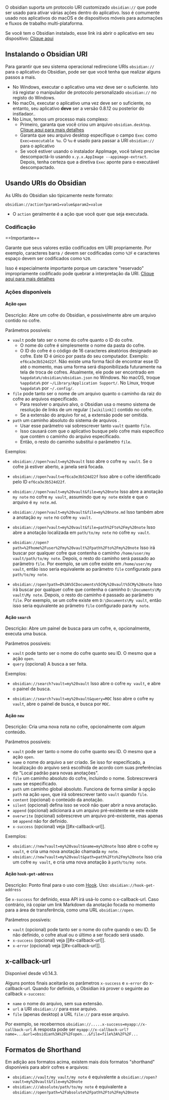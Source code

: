 O obsidian suporta um protocolo URI customizado `obsidian://` que pode ser usado para ativar várias ações dentro do aplicativo. Isso é comumente usado nos aplicativos do macOS e de dispositivos móveis para automações e fluxos de trabalho multi-plataforma.

Se você tem o Obsidian instalado, esse link irá abrir o aplicativo em seu dispositivo: [Clique aqui](obsidian://open)

## Instalando o Obsidian URI

Para garantir que seu sistema operacional redirecione URIs `obsidian://` para o aplicativo do Obsidian, pode ser que você tenha que realizar alguns passos a mais.

- No Windows, executar o aplicativo uma vez deve ser o suficiente. Isto irá registar o manipulador de protocolo personalizado `obsidian://` no registo do Windows.
- No macOs, executar o aplicativo uma vez deve ser o suficiente, no entanto, seu aplicativo **deve** ser a versão 0.8.12 ou posterior do instladaor..
- No Linux, temos um processo mais complexo:
  - Primeiro, garanta que você criou um arquivo `obsidian.desktop`. [Clique aqui para mais detalhes](https://developer.gnome.org/documentation/guidelines/maintainer/integrating.html#desktop-files)
  - Garanta que seu arquivo desktop especifique  o campo `Exec` como `Exec=executable %u`. O `%u` é usado para passar a URI `obsidian://` para o aplicativo
  - Se você estiver usando o instalador AppImage, você talvez precise descompactá-lo usando `x.y.x.AppImage --appimage-extract`. Depois, tenha certeza que a diretiva `Exec` aponte para o executável descompactado.

## Usando URIs do Obsidian

As URIs do Obsidian são tipicamente neste formato:

```
obsidian://action?param1=value&param2=value
```

- O `action` geralmente é a ação que você quer que seja executada.

### Codificação

==Importante==

Garante que seus valores estão codificados em URI propriamente. Por exemplo, caracteres barra `/` devem ser codificadas como `%2F` e caracteres espaço devem ser codificados como `%20`.

Isso é especialmente importante porque um caractere "reservado" impropriamente codificado pode quebrar a interpretação da URI. [Clique aqui para mais detalhes](https://en.wikipedia.org/wiki/Percent-encoding)

### Ações disponíveis

#### Ação `open`

Descrição: Abre um cofre do Obsidian, e possivelmente abre um arquivo contido no cofre.

Parâmetros possíveis:

- `vault` pode tato ser o nome do cofre quanto o ID do cofre.
  - O nome do cofre é simplesmente o nome da pasta do cofre.
  - O ID do cofre é o código de 16 caracteres aleatórios designado ao cofre. Este ID é único por pasta do seu computador. Exemplo: `ef6ca3e3b524d22f`. Não existe uma forma fácil de encontrar esse ID até o momento, mas uma forma será disponibilizada futuramente na tela de troca de cofres. Atualmente, ele pode ser encontrado em `%appdata%/obsidian/obsidian.json` no Windows. No macOS, troque `%appdata%` por `~/Library/Application Support/`. No Linux, troque `%appdata%` por `~/.config/`.
- `file` pode tanto ser o nome de um arquivo quanto o caminho da raiz do cofre ao arquivos especificado.
  - Para resolver o arquivo alvo, o Obsidian usa o mesmo sistema de resolução de links de um regular `[[wikilink]]` contido no cofre.
  - Se a extensão do arquivo for `md`, a extensão pode ser omitida.
- `path` um caminho absoluto do sistema de arquivos .
  - Usar esse parâmetro vai sobrescrever tanto `vault` quanto `file`.
  - Isso causará com que o aplicativo busque pelo cofre mais específico que contém o caminho do arquivo especificado.
  - Então, o resto do caminho substitui o parâmetro `file`.

Exemplos:

- `obsidian://open?vault=my%20vault`
  Isso abre o cofre `my vault`. Se o cofre já estiver aberto, a janela será focada.

- `obsidian://open?vault=ef6ca3e3b524d22f`
  Isso abre o cofre identificado pelo ID `ef6ca3e3b524d22f`.

- `obsidian://open?vault=my%20vault&file=my%20note`
  Isso abre a anotação `my note` no cofre `my vault`, assumindo que `my note` existe e que o arquivo é `my note.md`.

- `obsidian://open?vault=my%20vault&file=my%20note.md`
  Isso também abre a anotação `my note` no cofre `my vault`.

- `obsidian://open?vault=my%20vault&file=path%2Fto%2Fmy%20note`
 Isso abre a anotação localizada em `path/to/my note` no cofre `my vault`.

- `obsidian://open?path=%2Fhome%2Fuser%2Fmy%20vault%2Fpath%2Fto%2Fmy%20note`
  Isso irá buscar por qualquer cofre que contenha o caminho `/home/user/my vault/path/to/my note`. Depois, o resto do caminho será passado ao parâmetro `file`. Por exemplo, se um cofre existe em `/home/user/my vault`, então isso seria equivalente ao parâmetro `file` configurado para `path/to/my note`.

- `obsidian://open?path=D%3A%5CDocuments%5CMy%20vault%5CMy%20note`
  Isso irá buscar por qualquer cofre que contenha o caminho `D:\Documents\My vault\My note`. Depois, o resto do caminho é passado ao parâmetro `file`. Por exemplo, se um cofre existe em `D:\Documents\My vault`, então isso seria equivalente ao prâmetro `file` configurado para `My note`.

#### Ação `search`

Descrição: Abre um painel de busca para um cofre, e, opcionalmente, executa uma busca.

Parâmetros possíveis:

- `vault` pode tanto ser o nome do cofre quanto seu ID. O mesmo que a ação `open`.
- `query` (opcional) A busca a ser feita.

Exemplos:

- `obsidian://search?vault=my%20vault`
  Isso abre o cofre `my vault`, e abre o painel de busca.

- `obsidian://search?vault=my%20vault&query=MOC`
  Isso abre o cofre `my vault`, abre o painel de busca, e busca por `MOC`.

#### Ação `new`

Descrição: Cria uma nova nota no cofre, opcionalmente com algum conteúdo.

Parâmetros possíveis:

- `vault` pode ser tanto o nome do cofre quanto seu ID. O mesmo que a ação `open`.
- `name` o nome do arquivo a ser criado. Se isso for especificado, a localização do arquivo será escolhida de acordo com suas preferências de "Local padrão para novas anotações".
- `file` um caminho absoluto do cofre, incluindo o nome. Sobrescreverá `name` se especificado.
- `path` um caminho global absoluto. Funciona de forma similar à opção `path` na ação `open`, que irá sobrescrever tanto `vault` quando `file`. 
- `content` (opcional) o conteúdo da anotação.
- `silent` (opcional) defina isso se você não quer abrir a nova anotação.
- `append` (opcional) adicionará a um arquivo pré-existente se este existe
- `overwrite` (opcional) sobrescreve um arquivo pré-existente, mas apenas se `append` não for definido.
- `x-success` (opcional) veja [[#x-callback-url]].

Exemplos:

- `obsidian://new?vault=my%20vault&name=my%20note`
  Isso abre o cofre `my vault`, e cria uma nova anotação chamada `my note`.
- `obsidian://new?vault=my%20vault&path=path%2Fto%2Fmy%20note`
  Isso cria um cofre `my vault`, e cria uma nova anotação à `path/to/my note`.

#### Ação `hook-get-address`

Descrição: Ponto final para o uso com [Hook](https://hookproductivity.com/). Uso: `obsidian://hook-get-address`

Se `x-success` for definido, essa API irá usá-lo como o x-callback-url. Caso contrário, irá copiar um link Markdown da anotação focada no momento para a área de transferência, como uma URL `obsidian://open`.

Parâmetros possíveis:

- `vault` (opcional) pode tanto ser o nome do cofre quando o seu ID. Se não definido, o cofre atual ou o último a ser focado será usado.
- `x-success` (opcional) veja [[#x-callback-url]].
- `x-error` (opcional) veja [[#x-callback-url]].

## x-callback-url

Disponível desde v0.14.3.

Alguns pontos finais aceitarão os parâmetros `x-success` e `x-error` do x-callback-url. Quando for definido, o Obsidian irá prover o seguinte ao callback `x-success`:

- `name` o nome do arquivo, sem sua extensão.
- `url` a URI `obsidian://` para esse arquivo.
- `file` (apenas desktop) a URL `file://` para esse arquivo.

Por exemplo, se recebermos
`obsidian://.....x-success=myapp://x-callback-url`
A resposta pode ser
`myapp://x-callback-url?name=...&url=obsidian%3A%2F%2Fopen...&file=file%3A%2F%2F...`

## Formatos de Shorthand

Em adição aos formatos acima, existem mais dois formatos "shorthand" disponíveis para abrir cofres e arquivos:

- `obsidian://vault/my vault/my note` é equivalente a `obsidian://open?vault=my%20vault&file=my%20note`
- `obsidian:///absolute/path/to/my note` é equivalente a `obsidian://open?path=%2Fabsolute%2Fpath%2Fto%2Fmy%20note`
